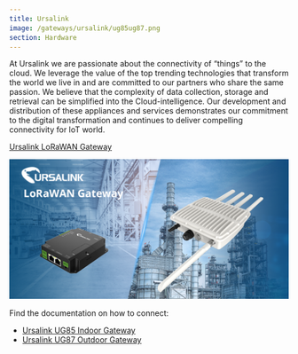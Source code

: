 ```yaml
---
title: Ursalink
image: /gateways/ursalink/ug85ug87.png
section: Hardware
---
```


At Ursalink we are passionate about the connectivity of “things” to the cloud. We leverage the value of the top trending technologies that transform the world we live in and are committed to our partners who share the same passion. We believe that the complexity of data collection, storage and retrieval can be simplified into the Cloud-intelligence. Our development and distribution of these appliances and services demonstrates our commitment to the digital transformation and continues to deliver compelling connectivity for IoT world.

[Ursalink LoRaWAN Gateway](https://www.ursalink.com/en/ad-lorawan-gateway/)

![Ursalink_LoRaWAN_Gateway](ug85ug87.png)

Find the documentation on how to connect:
- [Ursalink UG85 Indoor Gateway](https://www.thethingsnetwork.org/docs/gateways/ursalink/ug85.html)
- [Ursalink UG87 Outdoor Gateway](https://www.thethingsnetwork.org/docs/gateways/ursalink/ug87.html)

